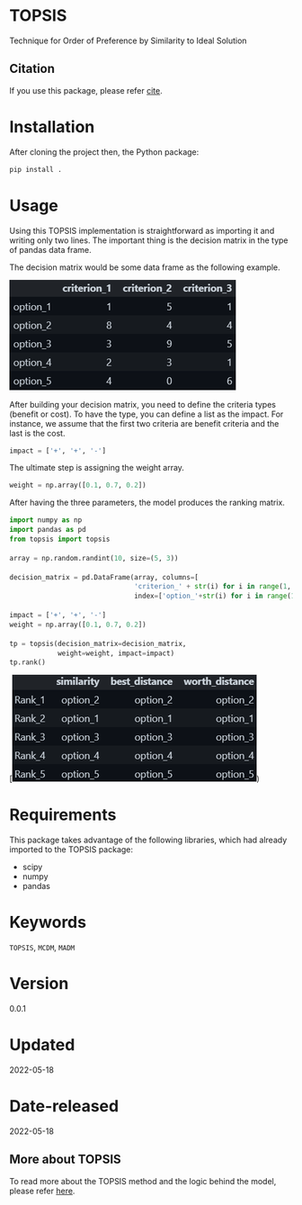 # TOPSIS
Technique for Order of Preference by Similarity to Ideal Solution


## Citation 
If you use this package, please refer [cite](CITATION.cff).


# Installation
After cloning the project then, the Python package:

```bash
pip install .
```

# Usage
Using this TOPSIS implementation is straightforward as importing it and writing only two lines. The important thing is the decision matrix in the type of pandas data frame. 

The decision matrix would be some data frame as the following example.

![![DM](https://github.com/samanemami/TOPSIS/blob/main/doc/decision_matrix.png)](https://github.com/samanemami/TOPSIS/blob/main/doc/decision_matrix.png)

After building your decision matrix, you need to define the criteria types (benefit or cost). To have the type, you can define a list as the impact. For instance, we assume that the first two criteria are benefit criteria and the last is the cost.

```Python
impact = ['+', '+', '-']
```

The ultimate step is assigning the weight array.

```Python
weight = np.array([0.1, 0.7, 0.2])
```

After having the three parameters, the model produces the ranking matrix.

```Python
import numpy as np
import pandas as pd
from topsis import topsis

array = np.random.randint(10, size=(5, 3))

decision_matrix = pd.DataFrame(array, columns=[
                               'criterion_' + str(i) for i in range(1, 4)],
                               index=['option_'+str(i) for i in range(1, 6)])

impact = ['+', '+', '-']
weight = np.array([0.1, 0.7, 0.2])

tp = topsis(decision_matrix=decision_matrix,
            weight=weight, impact=impact)
tp.rank()
```
[![ranking](https://github.com/samanemami/TOPSIS/blob/main/doc/Ranking_matrix.png))


# Requirements
This package takes advantage of the following libraries, which had already imported to the TOPSIS package:

* scipy
* numpy
* pandas

# Keywords
`TOPSIS`, `MCDM`, `MADM`

# Version
0.0.1

# Updated
2022-05-18

# Date-released
2022-05-18

## More about TOPSIS
To read more about the TOPSIS method and the logic behind the model, please refer [here](https://samanemami.medium.com/multi-criteria-decision-making-topsis-c122925f89e4).
